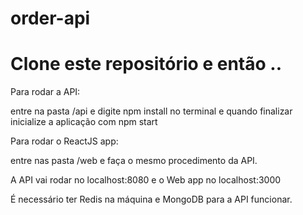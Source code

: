 # order-api
<h1>Clone este repositório e então ..</h1>

Para rodar a API:

entre na pasta /api e digite npm install no terminal e quando finalizar inicialize a aplicação com npm start

Para rodar o ReactJS app:

entre nas pasta /web e faça o mesmo procedimento da API.

A API vai rodar no localhost:8080 e o Web app no localhost:3000

É necessário ter Redis na máquina e MongoDB para a API funcionar.
